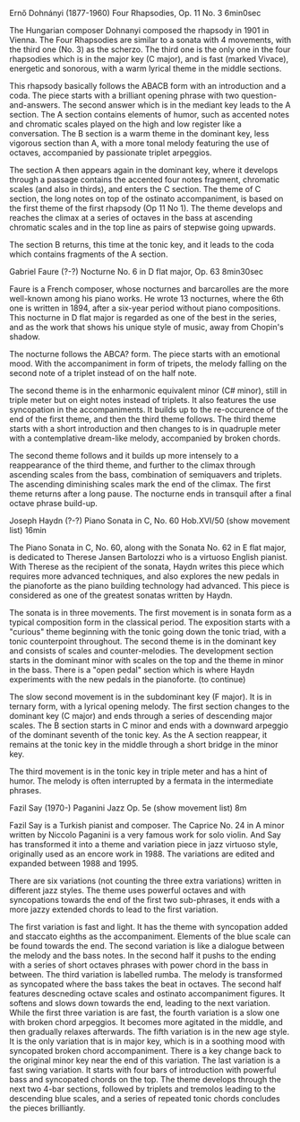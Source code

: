 Ernő Dohnányi (1877-1960)
Four Rhapsodies, Op. 11 No. 3
6min0sec

The Hungarian composer Dohnanyi composed the rhapsody in 1901 in Vienna. The Four Rhapsodies are similar to a sonata with 4 movements, with the third one (No. 3) as the scherzo. The third one is the only one in the four rhapsodies which is in the major key (C major), and is fast (marked Vivace), energetic and sonorous, with a warm lyrical theme in the middle sections.

This rhapsody basically follows the ABACB form with an introduction and a coda. The piece starts with a brilliant opening phrase with two question-and-answers. The second answer which is in the mediant key leads to the A section. The A section contains elements of humor, such as accented notes and chromatic scales played on the high and low register like a conversation. The B section is a warm theme in the dominant key, less vigorous section than A, with a more tonal melody featuring the use of octaves, accompanied by passionate triplet arpeggios.

The section A then appears again in the dominant key, where it develops through a passage contains the accented four notes fragment, chromatic scales (and also in thirds), and enters the C section. The theme of C section, the long notes on top of the ostinato accompaniment, is based on the first theme of the first rhapsody (Op 11 No 1). The theme develops and reaches the climax at a series of octaves in the bass at ascending chromatic scales and in the top line as pairs of stepwise going upwards.

The section B returns, this time at the tonic key, and it leads to the coda which contains fragments of the A section.

Gabriel Faure (?-?)
Nocturne No. 6 in D flat major, Op. 63
8min30sec

Faure is a French composer, whose nocturnes and barcarolles are the more well-known among his piano works. He wrote 13 nocturnes, where the 6th one is written in 1894, after a six-year period without piano compositions. This nocturne in D flat major is regarded as one of the best in the series, and as the work that shows his unique style of music, away from Chopin's shadow.

The nocturne follows the ABCA? form. The piece starts with an emotional mood. With the accompaniment in form of tripets, the melody falling on the second note of a triplet instead of on the half note.

The second theme is in the enharmonic equivalent minor (C# minor), still in triple meter but on eight notes instead of triplets. It also features the use syncopation in the accompaniments. It builds up to the re-occurence of the end of the first theme, and then the third theme follows. The third theme starts with a short introduction and then changes to is in quadruple meter with a contemplative dream-like melody, accompanied by broken chords.

The second theme follows and it builds up more intensely to a reappearance of the third theme, and further to the climax through ascending scales from the bass, combination of semiquavers and triplets. The ascending diminishing scales mark the end of the climax. The first theme returns after a long pause. The nocturne ends in transquil after a final octave phrase build-up.

Joseph Haydn (?-?)
Piano Sonata in C, No. 60 Hob.XVI/50
(show movement list)
16min

The Piano Sonata in C, No. 60, along with the Sonata No. 62 in E flat major, is dedicated to Therese Jansen Bartolozzi who is a virtuoso English pianist. With Therese as the recipient of the sonata, Haydn writes this piece which requires more advanced techniques, and also explores the new pedals in the pianoforte as the piano building technology had advanced. This piece is considered as one of the greatest sonatas written by Haydn.

The sonata is in three movements. The first movement is in sonata form as a typical composition form in the classical period. The exposition starts with a "curious" theme beginning with the tonic going down the tonic triad, with a tonic counterpoint throughout. The second theme is in the dominant key and consists of scales and counter-melodies. The development section starts in the dominant minor with scales on the top and the theme in minor in the bass. There is a "open pedal" section which is where Haydn experiments with the new pedals in the pianoforte.
(to continue)

The slow second movement is in the subdominant key (F major). It is in ternary form, with a lyrical opening melody. The first section changes to the dominant key (C major) and ends through a series of descending major scales. The B section starts in C minor and ends with a downward arpeggio of the dominant seventh of the tonic key. As the A section reappear, it remains at the tonic key in the middle through a short bridge in the minor key.

The third movement is in the tonic key in triple meter and has a hint of humor. The melody is often interrupted by a fermata in the intermediate phrases.

Fazil Say (1970-)
Paganini Jazz Op. 5e
(show movement list)
8m

Fazil Say is a Turkish pianist and composer. The Caprice No. 24 in A minor written by Niccolo Paganini is a very famous work for solo violin. And Say has transformed it into a theme and variation piece in jazz virtuoso style, originally used as an encore work in 1988. The variations are edited and expanded between 1988 and 1995.

There are six variations (not counting the three extra variations) written in different jazz styles. The theme uses powerful octaves and with syncopations towards the end of the first two sub-phrases, it ends with a more jazzy extended chords to lead to the first variation.

The first variation is fast and light. It has the theme with syncopation added and staccato eighths as the accompaniment. Elements of the blue scale can be found towards the end.
The second variation is like a dialogue between the melody and the bass notes. In the second half it pushs to the ending with a series of short octaves phrases with power chord in the bass in between.
The third variation is labelled rumba. The melody is transformed as syncopated where the bass takes the beat in octaves. The second half features descneding octave scales and ostinato accompaniment figures. It softens and slows down towards the end, leading to the next variation.
While the first three variation is are fast, the fourth variation is a slow one with broken chord arpeggios. It becomes more agitated in the middle, and then gradually relaxes afterwards.
The fifth variation is in the new age style. It is the only variation that is in major key, which is in a soothing mood with syncopated broken chord accompaniment. There is a key change back to the original minor key near the end of this variation.
The last variation is a fast swing variation. It starts with four bars of introduction with powerful bass and syncopated chords on the top. The theme develops through the next two 4-bar sections, followed by triplets and tremolos leading to the descending blue scales, and a series of repeated tonic chords concludes the pieces brilliantly.

